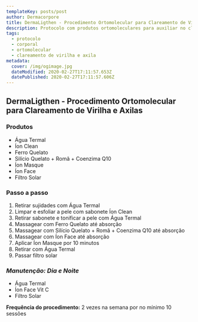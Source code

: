 ```yaml
---
templateKey: posts/post
author: Dermacorpore
title: DermaLigthen - Procedimento Ortomolecular para Clareamento de Virilha e Axilas
description: Protocolo com produtos ortomoleculares para auxiliar no clareamento de virilha e axilas.
tags:
  - protocolo
  - corporal
  - ortomolecular
  - clareamento de virilha e axila
metadata:
  cover: /img/ogimage.jpg
  dateModified: 2020-02-27T17:11:57.653Z
  datePublished: 2020-02-27T17:11:57.606Z
---
```


## **DermaLigthen - Procedimento Ortomolecular para Clareamento de Virilha e Axilas**

### **Produtos**

- Água Termal
- Íon Clean
- Ferro Quelato
- Silício Quelato + Romã + Coenzima Q10
- Íon Masque
- Íon Face
- Filtro Solar

### **Passo a passo**

1. Retirar sujidades com Água Termal
2. Limpar e esfoliar a pele com sabonete Íon Clean
3. Retirar sabonete e tonificar a pele com Água Termal
4. Massagear com Ferro Quelato até absorção
5. Massagear com Silício Quelato + Romã + Coenzima Q10 até absorção
6. Massagear com Íon Face até absorção
7. Aplicar Íon Masque por 10 minutos
8. Retirar com Água Termal
9. Passar filtro solar

### *Manutenção: Dia e Noite*

- Água Termal
- Íon Face Vit C
- Filtro Solar

**Frequência do procedimento:** 2 vezes na semana por no mínimo 10 sessões
